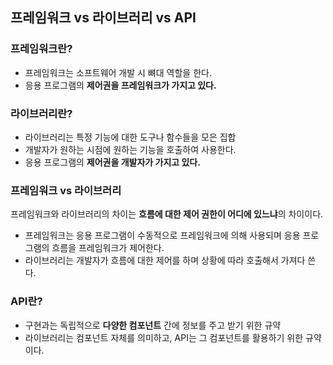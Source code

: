 ## 프레임워크 vs 라이브러리 vs API

### 프레임워크란?

- 프레임워크는 소프트웨어 개발 시 뼈대 역할을 한다. 
- 응용 프로그램의 **제어권을 프레임워크가 가지고 있다.**

### 라이브러리란?

- 라이브러리는 특정 기능에 대한 도구나 함수들을 모은 집합
- 개발자가 원하는 시점에 원하는 기능을 호출하여 사용한다. 
- 응용 프로그램의 **제어권을 개발자가 가지고 있다.**

### 프레임워크 vs 라이브러리

프레임워크와 라이브러리의 차이는 **흐름에 대한 제어 권한이 어디에 있느냐**의 차이이다. 
  
- 프레임워크는 응용 프로그램이 수동적으로 프레임워크에 의해 사용되며 응용 프로그램의 흐름을 프레임워크가 제어한다.
- 라이브러리는 개발자가 흐름에 대한 제어를 하며 상황에 따라 호출해서 가져다 쓴다.

### API란?

- 구현과는 독립적으로 **다양한 컴포넌트** 간에 정보를 주고 받기 위한 규약
- 라이브러리는 컴포넌트 자체를 의미하고, API는 그 컴포넌트를 활용하기 위한 규약이다.




